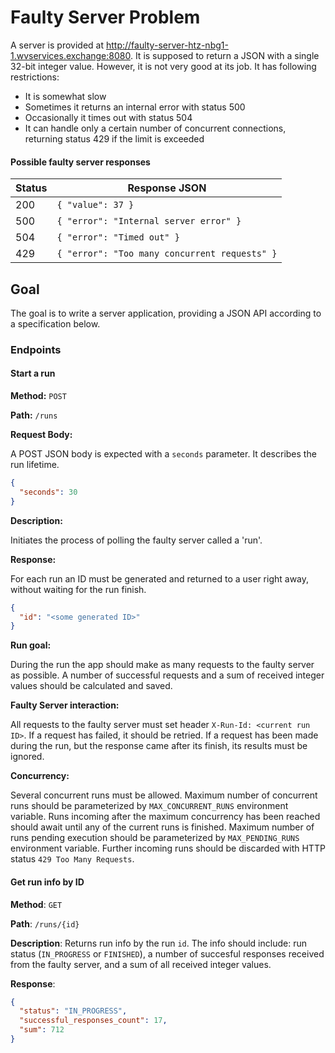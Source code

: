 # Faulty Server Problem

A server is provided at http://faulty-server-htz-nbg1-1.wvservices.exchange:8080. It is supposed to return a JSON with a single 32-bit integer value. However, it is not very good at its job. It has following restrictions:

- It is somewhat slow
- Sometimes it returns an internal error with status 500
- Occasionally it times out with status 504
- It can handle only a certain number of concurrent connections, returning status 429 if the limit is exceeded

#### Possible faulty server responses

| Status | Response JSON                                 |
| ------ | --------------------------------------------- |
| 200    | `{ "value": 37 }`                             |
| 500    | `{ "error": "Internal server error" }`        |
| 504    | `{ "error": "Timed out" }`                    |
| 429    | `{ "error": "Too many concurrent requests" }` |

## Goal

The goal is to write a server application, providing a JSON API according to a specification below.

### Endpoints

#### Start a run

**Method:** `POST`

**Path:** `/runs`

**Request Body:**

A POST JSON body is expected with a `seconds` parameter. It describes the run lifetime.

```json
{
  "seconds": 30
}
```

**Description:**

Initiates the process of polling the faulty server called a 'run'.

**Response:**

For each run an ID must be generated and returned to a user right away, without waiting for the run finish.

```json
{
  "id": "<some generated ID>"
}
```

**Run goal:**

During the run the app should make as many requests to the faulty server as possible. A number of successful requests and a sum of received integer values should be calculated and saved.

**Faulty Server interaction:**

All requests to the faulty server must set header `X-Run-Id: <current run ID>`. If a request has failed, it should be retried. If a request has been made during the run, but the response came after its finish, its results must be ignored.

**Concurrency:**

Several concurrent runs must be allowed. Maximum number of concurrent runs should be parameterized by `MAX_CONCURRENT_RUNS` environment variable. Runs incoming after the maximum concurrency has been reached should await until any of the current runs is finished. Maximum number of runs pending execution should be parameterized by `MAX_PENDING_RUNS` environment variable. Further incoming runs should be discarded with HTTP status `429 Too Many Requests`.

#### Get run info by ID

**Method**: `GET`

**Path**: `/runs/{id}`

**Description**: Returns run info by the run `id`. The info should include: run status (`IN_PROGRESS` or `FINISHED`), a number of succesful responses received from the faulty server, and a sum of all received integer values.

**Response**:

```json
{
  "status": "IN_PROGRESS",
  "successful_responses_count": 17,
  "sum": 712
}
```
